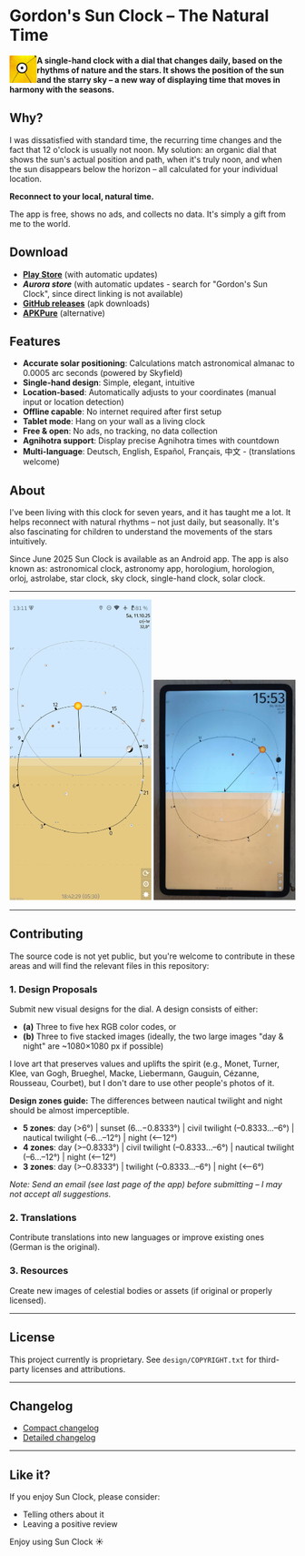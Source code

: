 # Gordon's Sun Clock – The Natural Time

<img src="res/icon.png" width="48" height="48" align="left">**A single-hand clock with a dial that changes daily, based on the rhythms of nature and the stars. It shows the position of the sun and the starry sky – a new way of displaying time that moves in harmony with the seasons.**

## Why?

I was dissatisfied with standard time, the recurring time changes and the fact that 12 o'clock is usually not noon. My solution: an organic dial that shows the sun's actual position and path, when it's truly noon, and when the sun disappears below the horizon – all calculated for your individual location.

**Reconnect to your local, natural time.**

The app is free, shows no ads, and collects no data. It's simply a gift from me to the world.

## Download

- **[Play Store](https://play.google.com/store/apps/details?id=de.ax12.zunclock)** (with automatic updates)
- **_Aurora store_** (with automatic updates - search for "Gordon's Sun Clock", since direct linking is not available)
- **[GitHub releases](https://github.com/gaxmann/suhr/releases/tag/v2.xxx)** (apk downloads)
- **[APKPure](https://apkpure.com/de/gordon%E2%80%99s-sun-clock/de.ax12.zunclock)** (alternative)

## Features

- **Accurate solar positioning**: Calculations match astronomical almanac to 0.0005 arc seconds (powered by Skyfield)
- **Single-hand design**: Simple, elegant, intuitive
- **Location-based**: Automatically adjusts to your coordinates (manual input or location detection)
- **Offline capable**: No internet required after first setup
- **Tablet mode**: Hang on your wall as a living clock
- **Free & open**: No ads, no tracking, no data collection
- **Agnihotra support**: Display precise Agnihotra times with countdown
- **Multi-language**: Deutsch, English, Español, Français, 中文 - (translations welcome)

## About

I've been living with this clock for seven years, and it has taught me a lot. It helps reconnect with natural rhythms – not just daily, but seasonally. It's also fascinating for children to understand the movements of the stars intuitively.

Since June 2025 Sun Clock is available as an Android app. The app is also known as: astronomical clock, astronomy app, horologium, horologion, orloj, astrolabe, star clock, sky clock, single-hand clock, solar clock.

---

<p float="left">
  <img src="__gitdesign/sunclock_0.png" width="250" />
  <img src="__gitdesign/tablet.jpg" width="250" />
  <!-- <img src="__gitdesign/eink.jpg" width="250" /> -->
</p>

---

## Contributing

The source code is not yet public, but you're welcome to contribute in these areas and will find the relevant files in this repository:

### 1. Design Proposals
Submit new visual designs for the dial. A design consists of either:
- **(a)** Three to five hex RGB color codes, or
- **(b)** Three to five stacked images (ideally, the two large images "day & night" are ~1080×1080 px if possible)

I love art that preserves values and uplifts the spirit (e.g., Monet, Turner, Klee, van Gogh, Brueghel, Macke, Liebermann, Gauguin, Cézanne, Rousseau, Courbet), but I don't dare to use other people's photos of it.

**Design zones guide:**
The differences between nautical twilight and night should be almost imperceptible.
- **5 zones**: day (>6°) | sunset (6...−0.8333°) | civil twilight (–0.8333...–6°) | nautical twilight (–6...–12°) | night (<–12°)
- **4 zones**: day (>–0.8333°) | civil twilight (–0.8333...–6°) | nautical twilight (–6...–12°) | night (<–12°)
- **3 zones**: day (>–0.8333°) | twilight (–0.8333...–6°) | night (<–6°)

*Note: Send an email (see last page of the app) before submitting – I may not accept all suggestions.*

### 2. Translations
Contribute translations into new languages or improve existing ones (German is the original).

### 3. Resources
Create new images of celestial bodies or assets (if original or properly licensed).

---

## License

This project currently is proprietary. See `design/COPYRIGHT.txt` for third-party licenses and attributions.

---

## Changelog

- [Compact changelog](./WHATSNEW.md)
- [Detailed changelog](./CHANGELOG.md)

---

## Like it?

If you enjoy Sun Clock, please consider:
- Telling others about it
- Leaving a positive review

Enjoy using Sun Clock ☀️

